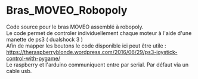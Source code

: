 # Bras_MOVEO_Robopoly
Code source pour le bras MOVEO assemblé à robopoly.  
Le code permet de controler individuellement chaque moteur à l'aide d'une manette de ps3 ( dualshock 3 )  
Afin de mapper les boutons le code disponible ici peut être utile : https://theraspberryblonde.wordpress.com/2016/06/29/ps3-joystick-control-with-pygame/  
Le raspberry et l'arduino communiquent entre par serial. Par défaut via un cable usb.  
